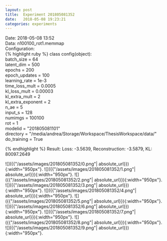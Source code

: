 ```yaml
---
layout: post
title:  Experiment 201805081352
date:   2018-05-08 19:23:21
categories: experiments
---
```

Date: 2018-05-08 13:52  
Data: n100100_rot1.memmap  
Configuration:   
{% highlight ruby %}
class config(object):  
    batch_size = 64  
    latent_dim = 500  
    epochs = 200  
    epoch_updates = 100  
    learning_rate = 1e-3   
    time_loss_mult = 0.0005   
    kl_loss_mult = 0.00003  
    kl_extra_mult = 2   
    kl_extra_exponent = 2  
    n_ae = 5  
    input_s = 128  
    numimgs = 100100  
    rot = 1  
    modelid = "201805081101"  
    directory = "/media/andrea/Storage/Workspace/ThesisWorkspace/data/"  
    do_training = True  
  
{% endhighlight %}
Result: Loss: -3.5639, Reconstruction: -3.5879, KL: 80097.2649  

![]({{"/assets/images/201805081352/0.png"| absolute_url}}){:width="950px"}.
![]({{"/assets/images/201805081352/1.png"| absolute_url}}){:width="950px"}.
![]({{"/assets/images/201805081352/2.png"| absolute_url}}){:width="950px"}.
![]({{"/assets/images/201805081352/3.png"| absolute_url}}){:width="950px"}.
![]({{"/assets/images/201805081352/4.png"| absolute_url}}){:width="950px"}.
![]({{"/assets/images/201805081352/5.png"| absolute_url}}){:width="950px"}.
![]({{"/assets/images/201805081352/6.png"| absolute_url}}){:width="950px"}.
![]({{"/assets/images/201805081352/7.png"| absolute_url}}){:width="950px"}.
![]({{"/assets/images/201805081352/8.png"| absolute_url}}){:width="950px"}.
![]({{"/assets/images/201805081352/9.png"| absolute_url}}){:width="950px"}.
